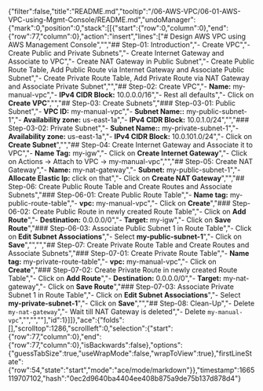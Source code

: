 {"filter":false,"title":"README.md","tooltip":"/06-AWS-VPC/06-01-AWS-VPC-using-Mgmt-Console/README.md","undoManager":{"mark":0,"position":0,"stack":[[{"start":{"row":0,"column":0},"end":{"row":77,"column":0},"action":"insert","lines":["# Design AWS VPC using AWS Management Console","","## Step-01: Introduction","- Create VPC","- Create Public and Private Subnets","- Create Internet Gateway and Associate to VPC","- Create NAT Gateway in Public Subnet","- Create Public Route Table, Add Public Route via Internet Gateway and Associate Public Subnet","- Create Private Route Table, Add Private Route via NAT Gateway and Associate Private Subnet","","## Step-02: Create VPC","- **Name:** my-manual-vpc","- **IPv4 CIDR Block:** 10.0.0.0/16","- Rest all defaults","- Click on **Create VPC**","","## Step-03: Create Subnets","### Step-03-01: Public Subnet","- **VPC ID:** my-manual-vpc","- **Subnet Name::** my-public-subnet-1","- **Availability zone:** us-east-1a","- **IPv4 CIDR Block:** 10.0.1.0/24","","### Step-03-02: Private Subnet","- **Subnet Name::** my-private-subnet-1","- **Availability zone:** us-east-1a","- **IPv4 CIDR Block:** 10.0.101.0/24","- Click on **Create Subnet**","","## Step-04: Create Internet Gateway and Associate it to VPC","- **Name Tag:** my-igw","- Click on **Create Internet Gateway**","- Click on Actions -> Attach to VPC -> my-manual-vpc","","## Step-05: Create NAT Gateway","- **Name:** my-nat-gateway","- **Subnet:** my-public-subnet-1","- **Allocate Elastic Ip:** click on that","- Click on **Create NAT Gateway**","","## Step-06: Create Public Route Table and Create Routes and Associate Subnets","### Step-06-01: Create Public Route Table","- **Name tag:** my-public-route-table","- **vpc:** my-manual-vpc","- Click on **Create**","### Step-06-02: Create Public Route in newly created Route Table","- Click on **Add Route**","- **Destination:** 0.0.0.0/0","- **Target:** my-igw","- Click on **Save Route**","### Step-06-03: Associate Public Subnet 1 in Route Table","- Click on **Edit Subnet Associations**","- Select **my-public-subnet-1**","- Click on **Save**","","","## Step-07: Create Private Route Table and Create Routes and Associate Subnets","### Step-07-01: Create Private Route Table","- **Name tag:** my-private-route-table","- **vpc:** my-manual-vpc","- Click on **Create**","### Step-07-02: Create Private Route in newly created Route Table","- Click on **Add Route**","- **Destination:** 0.0.0.0/0","- **Target:** my-nat-gateway","- Click on **Save Route**","### Step-07-03: Associate Private Subnet 1 in Route Table","- Click on **Edit Subnet Associations**","- Select **my-private-subnet-1**","- Click on **Save**","","## Step-08: Clean-Up","- Delete `my-nat-gateway`","- Wait till NAT Gateway is deleted","- Delete `my-manual-vpc`","","",""],"id":1}]]},"ace":{"folds":[],"scrolltop":1286,"scrollleft":0,"selection":{"start":{"row":77,"column":0},"end":{"row":77,"column":0},"isBackwards":false},"options":{"guessTabSize":true,"useWrapMode":false,"wrapToView":true},"firstLineState":{"row":54,"state":"start","mode":"ace/mode/markdown"}},"timestamp":1665119707102,"hash":"0ec2d9640ba4404ee408b875a9de75b137d878d4"}
